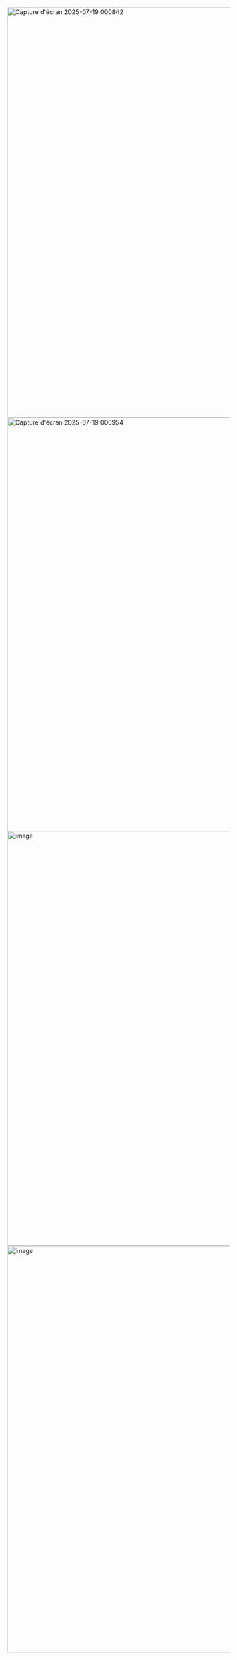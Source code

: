 <img width="1829" height="928" alt="Capture d'écran 2025-07-19 000842" src="https://github.com/user-attachments/assets/e74ef6d5-5db2-49b2-b6c5-57b9e5ae9a8b" />

<img width="1831" height="935" alt="Capture d'écran 2025-07-19 000954" src="https://github.com/user-attachments/assets/2586a856-a362-47f4-8dd2-01f8ce192bce" />

<img width="1841" height="938" alt="image" src="https://github.com/user-attachments/assets/cc79824d-70fe-4a67-a73c-2a47df914be7" />

<img width="1349" height="919" alt="image" src="https://github.com/user-attachments/assets/268cd9a5-9257-472e-a694-03122903456b" />
